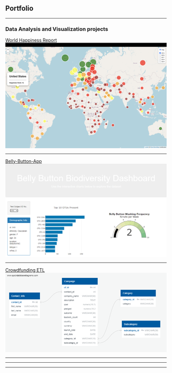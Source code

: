 ## Portfolio

---

### Data Analysis and Visualization projects

[World Happiness Report](/sample_page)
<img src="images/world_happiness_image.png?raw=true"/>

---
[Belly-Button-App](https://dev.d6d8sw268yr3s.amplifyapp.com/)
<img src="images/belly-button-tumbnail.png?raw=true"/>

---
[Crowdfunding ETL](https://github.com/GCweigenberg/Crowdfunding_ETL)
<img src="images/finalERDiagram.png?raw=true"/>

---


---




---

<!-- Remove above link if you don't want to attibute -->
